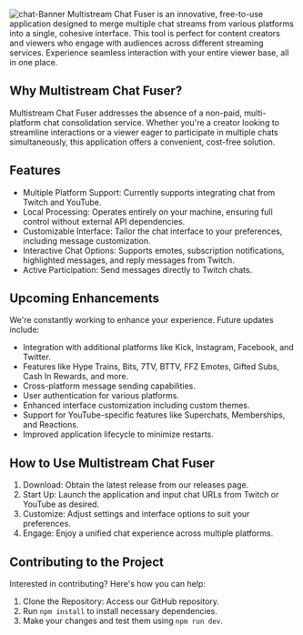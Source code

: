 ![chat-Banner](https://github.com/Tuvshno/multistream-chat-fuser/assets/61599265/e585cff8-bf81-4044-a6ab-9b99f30f4483)
Multistream Chat Fuser is an innovative, free-to-use application designed to merge multiple chat streams from various platforms into a single, cohesive interface. This tool is perfect for content creators and viewers who engage with audiences across different streaming services. Experience seamless interaction with your entire viewer base, all in one place.
## Why Multistream Chat Fuser?
Multistream Chat Fuser addresses the absence of a non-paid, multi-platform chat consolidation service. Whether you're a creator looking to streamline interactions or a viewer eager to participate in multiple chats simultaneously, this application offers a convenient, cost-free solution.

## Features
- Multiple Platform Support: Currently supports integrating chat from Twitch and YouTube.
- Local Processing: Operates entirely on your machine, ensuring full control without external API dependencies.
- Customizable Interface: Tailor the chat interface to your preferences, including message customization.
- Interactive Chat Options: Supports emotes, subscription notifications, highlighted messages, and reply messages from Twitch.
- Active Participation: Send messages directly to Twitch chats.

## Upcoming Enhancements
We're constantly working to enhance your experience. Future updates include:

- Integration with additional platforms like Kick, Instagram, Facebook, and Twitter.
- Features like Hype Trains, Bits, 7TV, BTTV, FFZ Emotes, Gifted Subs, Cash In Rewards, and more.
- Cross-platform message sending capabilities.
- User authentication for various platforms.
- Enhanced interface customization including custom themes.
- Support for YouTube-specific features like Superchats, Memberships, and Reactions.
- Improved application lifecycle to minimize restarts.

## How to Use Multistream Chat Fuser
1. Download: Obtain the latest release from our releases page.
2. Start Up: Launch the application and input chat URLs from Twitch or YouTube as desired.
3. Customize: Adjust settings and interface options to suit your preferences.
4. Engage: Enjoy a unified chat experience across multiple platforms.

## Contributing to the Project
Interested in contributing? Here's how you can help:

1. Clone the Repository: Access our GitHub repository.
2. Run `npm install` to install necessary dependencies.
3. Make your changes and test them using `npm run dev`.

